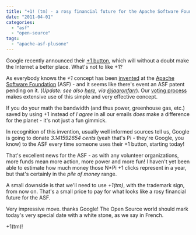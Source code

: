 ```yaml
---
title: "+1! (tm) - a rosy financial future for the Apache Software Foundation"
date: "2011-04-01"
categories: 
  - "asf"
  - "open-source"
tags: 
  - "apache-asf-plusone"
---
```


Google recently announced their [+1 button](http://www.google.com/+1/button/), which will without a doubt make the Internet a better place. What's not to like +1?

As everybody knows the _+1_ concept has been [invented](http://laughingmeme.org/2011/03/30/1-for-knowing-your-history/) at the [Apache Software Foundation](http://apache.org) (ASF) - and it seems like there's event an ASF patent pending on it. (_Update: see also [here](http://mail-archives.apache.org/mod_mbox/httpd-dev/199503.mbox/%3C9503152021.AA27714@ooo.lanl.gov%3E), via [@jaaronfarr](http://www.cubiclemuses.com/aaron)_). Our [voting process](http://www.apache.org/foundation/voting.html) makes extensive use of this simple and very effective concept.

If you do your math the bandwidth (and thus power, greenhouse gas, etc.) saved by using +1 instead of _I agree_ in all our emails _does_ make a difference for the planet - it's not just a fun gimmick.

In recognition of this invention, usually well informed sources tell us, Google is going to donate _3.141592654 cents_ (yeah that's Pi - they're Google, you know) to the ASF every time someone uses their +1 button, starting today!

That's excellent news for the ASF - as with any volunteer organizations, more funds mean more action, more power and more fun! I haven't yet been able to estimate how much money those N\*Pi +1 clicks represent in a year, but that's certainly in the _pile of money_ range.

A small downside is that we'll need to use _+1(tm)_, with the trademark sign, from now on. That's a small price to pay for what looks like a rosy financial future for the ASF.

Very impressive move. thanks Google! The Open Source world should mark today's very special date with a white stone, as we say in French.

+1(tm)!
